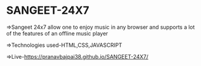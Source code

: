 # SANGEET-24X7

=>Sangeet 24x7 allow one to enjoy music in any browser and supports a lot of the features of an offline music player 

=>Technologies used-HTML,CSS,JAVASCRIPT

=>Live-https://pranavbajpai38.github.io/SANGEET-24X7/
